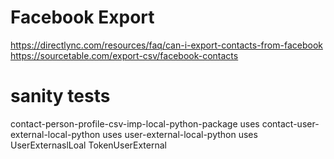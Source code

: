 

# Facebook Export
https://directlync.com/resources/faq/can-i-export-contacts-from-facebook
https://sourcetable.com/export-csv/facebook-contacts

# sanity tests
contact-person-profile-csv-imp-local-python-package
uses
contact-user-external-local-python
uses
user-external-local-python
uses
UserExternaslLoal
TokenUserExternal